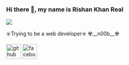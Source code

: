 ### Hi there 👋, my name is Rishan Khan Real
![](https://scontent.fcgp17-1.fna.fbcdn.net/v/t39.30808-6/274713347_339201304802949_418328407978880750_n.jpg?_nc_cat=104&ccb=1-5&_nc_sid=09cbfe&_nc_eui2=AeEKdyRc_uIRKuFSFn7DrU-2HyIZwcCxKqcfIhnBwLEqpxlOTDsyH5hEgoveZFEZpxOtvFtd5Lqg-Dftmi1BcENa&_nc_ohc=0rpnRBfCwxQAX8qXuME&_nc_ht=scontent.fcgp17-1.fna&oh=00_AT-daZ1BLAvoTWdOjqDfrvMFithNqhmGsQuHgdoH5giiuA&oe=6247BCE7)

☣️Trying to be a web developer☣️
☢️__n00b__☢️



[<img src='https://cdn.jsdelivr.net/npm/simple-icons@3.0.1/icons/github.svg' alt='github' height='40'>](https://github.com/rishankhan)  [<img src='https://cdn.jsdelivr.net/npm/simple-icons@3.0.1/icons/facebook.svg' alt='facebook' height='40'>](https://www.facebook.com/normal.user.30)  



